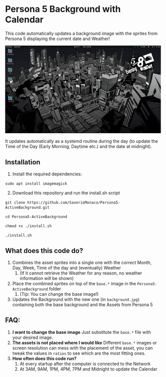 # Persona 5 Background with Calendar
This code automatically updates a background image with the sprites from Persona 5 displaying the current date and Weather!

![ilmioschermo](./Assets/readme/mydesktop.png)

It updates automatically as a systemd routine during the day (to update the Time of the Day (Early Morning, Daytime etc.) and the date at midnight).

## Installation
1. Install the required dependencies:
```
sudo apt install imagemagick
```

2. Download this repository and run the install.sh script
```
git clone https://github.com/SaverioMonaco/Persona5-ActiveBackground.git
```
```
cd Persona5-ActiveBackground
```
```
chmod +x ./install.sh
```
```
./install.sh
```
## What does this code do?
1. Combines the asset sprites into a single one with the correct Month, Day, Week, Time of the day and (eventually) Weather
   1. (If it cannot retrieve the Weather for any reason, no weather information will be shown) 
2. Place the combined sprites on top of the `base.*` image in the `Persona5-ActiveBackground` folder
   1. (Tip: You can change the base image!)
3. Updates the Background with the new one (in `background.jpg`) containing both the base background and the Assets from Persona 5

## FAQ:
1. **I want to change the base image**
    Just substitute the `base.*` file with your desired image.
2. **The assets is not placed where I would like**
    Different `base.*` images or screen resolution can mess with the placement of the asset, you can tweak the values in `ratios` to see which are the most fitting ones.
3. **How often does this code run?**
   1. At every startup after the computer is connected to the Network
   2. At 3AM, 9AM, 1PM, 4PM, 7PM and Midnight to update the Calendar